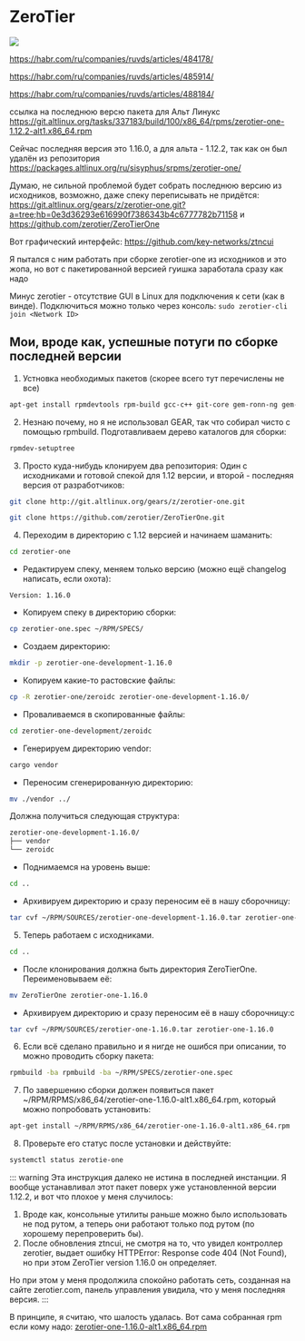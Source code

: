 # ZeroTier

![](https://www.zerotier.com/wp-content/uploads/2025/01/Default-OG-Image.jpg)

https://habr.com/ru/companies/ruvds/articles/484178/

https://habr.com/ru/companies/ruvds/articles/485914/

https://habr.com/ru/companies/ruvds/articles/488184/


ссылка на последнюю версю пакета для Альт Линукс https://git.altlinux.org/tasks/337183/build/100/x86_64/rpms/zerotier-one-1.12.2-alt1.x86_64.rpm

Сейчас последняя версия это 1.16.0, а для альта - 1.12.2, так как он был удалён из репозитория https://packages.altlinux.org/ru/sisyphus/srpms/zerotier-one/

Думаю, не сильной проблемой будет собрать последнюю версию из исходников, возможно, даже спеку переписывать не придётся: https://git.altlinux.org/gears/z/zerotier-one.git?a=tree;hb=0e3d36293e616990f7386343b4c6777782b71158 и https://github.com/zerotier/ZeroTierOne


Вот графический интерфейс: https://github.com/key-networks/ztncui

Я пытался с ним работать при сборке zerotier-one из исходников и это жопа, но вот с пакетированной версией гуишка заработала сразу как надо

Минус zerotier - отсутствие GUI в Linux для подключения к сети (как в винде). Подключиться можно только через консоль: `sudo zerotier-cli join <Network ID>`

## Мои, вроде как, успешные потуги по сборке последней версии

1. Устновка необходимых пакетов (скорее всего тут перечислены не все)

```bash
apt-get install rpmdevtools rpm-build gcc-c++ git-core gem-ronn-ng gem-ronn ronn libstdc++-devel libminiupnpc-devel rust rust-cargo
```

2. Незнаю почему, но я не использовал GEAR, так что собирал чисто с помощью rpmbuild. Подготавливаем дерево каталогов для сборки:

```bash
rpmdev-setuptree
```

3. Просто куда-нибудь клонируем два репозитория: Один с исходниками и готовой спекой для 1.12 версии, и второй - последняя версия от разработчиков:

```bash
git clone http://git.altlinux.org/gears/z/zerotier-one.git

git clone https://github.com/zerotier/ZeroTierOne.git
```

4. Переходим в директорию с 1.12 версией и начинаем шаманить:

```bash
cd zerotier-one
```

- Редактируем спеку, меняем только версию (можно ещё changelog написать, если охота):

```spec
Version: 1.16.0
```

- Копируем спеку в директорию сборки:

```bash
cp zerotier-one.spec ~/RPM/SPECS/
```

- Создаем директорию:

```bash
mkdir -p zerotier-one-development-1.16.0
```

- Копируем какие-то растовские файлы:

```bash
cp -R zerotier-one/zeroidc zerotier-one-development-1.16.0/
```

- Проваливаемся в скопированные файлы:

```bash
cd zerotier-one-development/zeroidc
```

- Генерируем директорию vendor:

```bash
cargo vendor
```

- Переносим сгенерированную директорию:

```bash
mv ./vendor ../
```

Должна получиться следующая структура:

```bash
zerotier-one-development-1.16.0/
├── vendor
└── zeroidc
```

- Поднимаемся на уровень выше:

```bash
cd ..
```

- Архивируем директорию и сразу переносим её в нашу сборочницу:

```bash
tar cvf ~/RPM/SOURCES/zerotier-one-development-1.16.0.tar zerotier-one-development-1.16.0
```

5. Теперь работаем с исходниками.

```bash
cd ..
```

- После клонирования должна быть директория ZeroTierOne. Переименовываем её:

```bash
mv ZeroTierOne zerotier-one-1.16.0
```

- Архивируем директорию и сразу переносим её в нашу сборочницу:c

```bash
tar cvf ~/RPM/SOURCES/zerotier-one-1.16.0.tar zerotier-one-1.16.0
```

6. Если всё сделано правильно и я нигде не ошибся при описании, то можно проводить сборку пакета:

```bash
rpmbuild -ba rpmbuild -ba ~/RPM/SPECS/zerotier-one.spec
```

7. По завершению сборки должен появиться пакет ~/RPM/RPMS/x86_64/zerotier-one-1.16.0-alt1.x86_64.rpm, который можно попробовать установить:

```bash
apt-get install ~/RPM/RPMS/x86_64/zerotier-one-1.16.0-alt1.x86_64.rpm
```

8. Проверьте его статус после установки и действуйте:

```bash
systemctl status zerotie-one
```

::: warning
Эта инструкция далеко не истина в последней инстанции. Я вообще устанавливал этот пакет поверх уже установленной версии 1.12.2, и вот что плохое у меня случилось:
1. Вроде как, консольные утилиты раньше можно было использовать не под рутом, а теперь они работают только под рутом (по хорошему перепроверить бы).
2. После обновления ztncui, не смотря на то, что увидел контроллер zerotier, выдает ошибку HTTPError: Response code 404 (Not Found), но при этом ZeroTier version 1.16.0 он определяет.

Но при этом у меня продолжила спокойно работать сеть, созданная на сайте zerotier.com, панель управления увидила, что у меня последняя версия.
:::

В принципе, я считаю, что шалость удалась. Вот сама собранная rpm если кому надо: [zerotier-one-1.16.0-alt1.x86_64.rpm](https://raw.githubusercontent.com/bysnik/wiki/main/rpms/zerotier-one-1.16.0-alt1.x86_64.rpm)